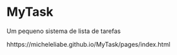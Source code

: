 # MyTask
Um pequeno sistema de lista de tarefas


hhttps://micheleliabe.github.io/MyTask/pages/index.html
